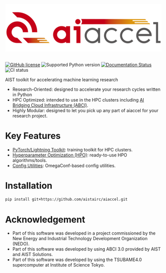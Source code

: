 <div align="center"><img src="https://raw.githubusercontent.com/aistairc/aiaccel/master/docs/image/logo_aiaccel.png" width="600"/></div>
<br />

[![GitHub license](https://img.shields.io/github/license/aistairc/aiaccel.svg)](https://github.com/aistairc/aiaccel)
![Supported Python version](https://img.shields.io/badge/Python-3.10-blue)
[![Documentation Status](https://github.com/aistairc/aiaccel/actions/workflows/publish_pages.yaml/badge.svg)](https://aistairc.github.io/aiaccel)
![CI status](https://github.com/aistairc/aiaccel/actions/workflows/ci.yaml/badge.svg)

AIST toolkit for accelerating machine learning research

* Research-Oriented: designed to accelerate your research cycles written in Python
* HPC Optimized: intended to use in the HPC clusters including [AI Bridging Cloud Infrastructure (ABCI)](https://abci.ai/).
* Highly Modular: designed to let you pick up any part of aiaccel for your research project.

# Key Features
* [PyTorch/Lightning Toolkit](https://aistairc.github.io/aiaccel/api_reference/torch.html): training toolkit for HPC clusters.
* [Hyperparameter Optimization (HPO)](https://aistairc.github.io/aiaccel/api_reference/hpo.html): ready-to-use HPO algorithms/tools.
* [Config Utilities](https://aistairc.github.io/aiaccel/api_reference/config.html): OmegaConf-based config utilities.


# Installation
```bash
pip install git+https://github.com/aistairc/aiaccel.git
```
       
# Acknowledgement
* Part of this software was developed in a project commissioned by the New Energy and Industrial Technology Development Organization (NEDO).
* Part of this software was developed by using ABCI 3.0 provided by AIST and AIST Solutions.
* Part of this software was developed by using the TSUBAME4.0 supercomputer at Institute of Science Tokyo.
